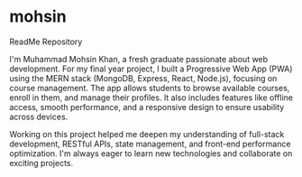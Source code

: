 # mohsin
ReadMe Repository

I'm Muhammad Mohsin Khan, a fresh graduate passionate about web development. For my final year project, I built a Progressive Web App (PWA) using the MERN stack (MongoDB, Express, React, Node.js), focusing on course management. The app allows students to browse available courses, enroll in them, and manage their profiles. It also includes features like offline access, smooth performance, and a responsive design to ensure usability across devices.

Working on this project helped me deepen my understanding of full-stack development, RESTful APIs, state management, and front-end performance optimization. I'm always eager to learn new technologies and collaborate on exciting projects.
